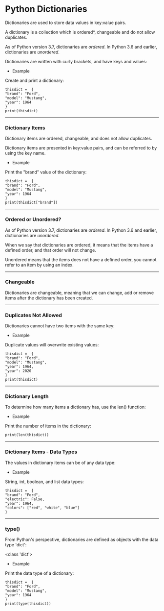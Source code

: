 ﻿
# Python Dictionaries


Dictionaries are used to store data values in key:value pairs.

A dictionary is a collection which is ordered*, changeable and do not allow duplicates.

As of Python version 3.7, dictionaries are _ordered_. In Python 3.6 and earlier, dictionaries are _unordered_.

Dictionaries are written with curly brackets, and have keys and values:

- Example

Create and print a dictionary:


```
thisdict =  {  
"brand": "Ford",  
"model": "Mustang",  
"year": 1964  
}  
print(thisdict)  
```


----------

### Dictionary Items

Dictionary items are ordered, changeable, and does not allow duplicates.

Dictionary items are presented in key:value pairs, and can be referred to by using the key name.

- Example

Print the "brand" value of the dictionary:

```
thisdict =  {  
"brand": "Ford",  
"model": "Mustang",  
"year": 1964  
}  
print(thisdict["brand"]) 
 ```



----------

### Ordered or Unordered?

As of Python version 3.7, dictionaries are _ordered_. In Python 3.6 and earlier, dictionaries are _unordered_.

When we say that dictionaries are ordered, it means that the items have a defined order, and that order will not change.

Unordered means that the items does not have a defined order, you cannot refer to an item by using an index.

----------

### Changeable

Dictionaries are changeable, meaning that we can change, add or remove items after the dictionary has been created.

----------

### Duplicates Not Allowed

Dictionaries cannot have two items with the same key:

- Example

Duplicate values will overwrite existing values:

```
thisdict =  {  
"brand": "Ford",  
"model": "Mustang",  
"year": 1964,  
"year": 2020  
}  
print(thisdict)
```

----------

### Dictionary Length

To determine how many items a dictionary has, use the len() function:

- Example

Print the number of items in the dictionary:

```
print(len(thisdict))
```

----------

### Dictionary Items - Data Types

The values in dictionary items can be of any data type:

- Example

String, int, boolean, and list data types:

```
thisdict =  {  
"brand": "Ford",  
"electric": False,  
"year": 1964,  
"colors": ["red", "white", "blue"]  
}
```

----------

### type()

From Python's perspective, dictionaries are defined as objects with the data type 'dict':

<class 'dict'>

- Example

Print the data type of a dictionary:

```
thisdict =  {  
"brand": "Ford",  
"model": "Mustang",  
"year": 1964  
}  
print(type(thisdict))
```

